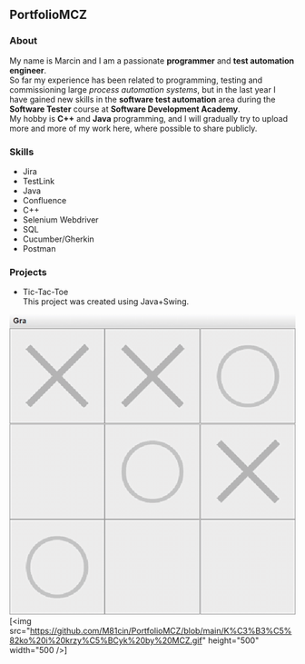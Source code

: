 ## PortfolioMCZ

### About
My name is Marcin and I am a passionate **programmer** and **test automation engineer**.  
So far my experience has been related to programming, testing and commissioning large *process automation systems*, but in the last year I have gained new skills in the **software test automation** area during the **Software Tester** course at **Software Development Academy**.  
My hobby is **C++** and **Java** programming, and I will gradually try to upload more and more of my work here, where possible to share publicly.  

### Skills
* Jira
* TestLink
* Java
* Confluence
* C++
* Selenium Webdriver
* SQL
* Cucumber/Gherkin
* Postman

### Projects

* Tic-Tac-Toe  
This project was created using Java+Swing.  

![GIF from the game](https://github.com/M81cin/PortfolioMCZ/blob/main/K%C3%B3%C5%82ko%20i%20krzy%C5%BCyk%20by%20MCZ.gif)  
[<img src="https://github.com/M81cin/PortfolioMCZ/blob/main/K%C3%B3%C5%82ko%20i%20krzy%C5%BCyk%20by%20MCZ.gif" height="500" width="500 />]  
